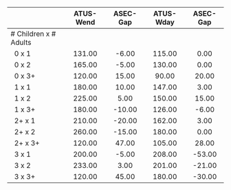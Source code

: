 
|                      |    ATUS-Wend |     ASEC-Gap |    ATUS-Wday |     ASEC-Gap |
| -------------------- | :----------: | :----------: | :----------: | :----------: |
| # Children x # Adults |              |              |              |              |
| &nbsp;&nbsp;0 x 1    |       131.00 |        -6.00 |       115.00 |         0.00 |
| &nbsp;&nbsp;0 x 2    |       165.00 |        -5.00 |       130.00 |         0.00 |
| &nbsp;&nbsp;0 x 3+   |       120.00 |        15.00 |        90.00 |        20.00 |
| &nbsp;&nbsp;1 x 1    |       180.00 |        10.00 |       147.00 |         3.00 |
| &nbsp;&nbsp;1 x 2    |       225.00 |         5.00 |       150.00 |        15.00 |
| &nbsp;&nbsp;1 x 3+   |       180.00 |       -10.00 |       126.00 |        -6.00 |
| &nbsp;&nbsp;2+ x 1   |       210.00 |       -20.00 |       162.00 |         3.00 |
| &nbsp;&nbsp;2+ x 2   |       260.00 |       -15.00 |       180.00 |         0.00 |
| &nbsp;&nbsp;2+ x 3+  |       120.00 |        47.00 |       105.00 |        28.00 |
| &nbsp;&nbsp;3 x 1    |       200.00 |        -5.00 |       208.00 |       -53.00 |
| &nbsp;&nbsp;3 x 2    |       233.00 |         3.00 |       201.00 |       -21.00 |
| &nbsp;&nbsp;3 x 3+   |       120.00 |        45.00 |       180.00 |       -30.00 |

